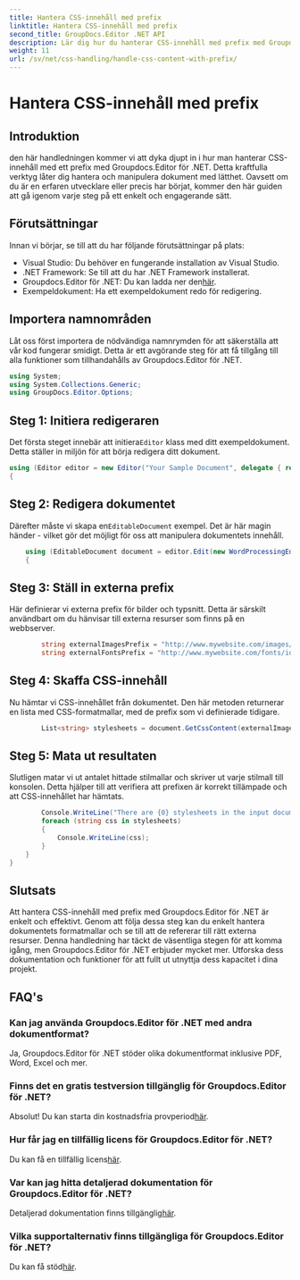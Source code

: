 ```yaml
---
title: Hantera CSS-innehåll med prefix
linktitle: Hantera CSS-innehåll med prefix
second_title: GroupDocs.Editor .NET API
description: Lär dig hur du hanterar CSS-innehåll med prefix med Groupdocs.Editor för .NET i denna detaljerade steg-för-steg-handledning. Perfekt för utvecklare på alla nivåer.
weight: 11
url: /sv/net/css-handling/handle-css-content-with-prefix/
---
```


# Hantera CSS-innehåll med prefix

## Introduktion
den här handledningen kommer vi att dyka djupt in i hur man hanterar CSS-innehåll med ett prefix med Groupdocs.Editor för .NET. Detta kraftfulla verktyg låter dig hantera och manipulera dokument med lätthet. Oavsett om du är en erfaren utvecklare eller precis har börjat, kommer den här guiden att gå igenom varje steg på ett enkelt och engagerande sätt.
## Förutsättningar
Innan vi börjar, se till att du har följande förutsättningar på plats:
- Visual Studio: Du behöver en fungerande installation av Visual Studio.
- .NET Framework: Se till att du har .NET Framework installerat.
-  Groupdocs.Editor för .NET: Du kan ladda ner den[här](https://releases.groupdocs.com/editor/net/).
- Exempeldokument: Ha ett exempeldokument redo för redigering.
## Importera namnområden
Låt oss först importera de nödvändiga namnrymden för att säkerställa att vår kod fungerar smidigt. Detta är ett avgörande steg för att få tillgång till alla funktioner som tillhandahålls av Groupdocs.Editor för .NET.
```csharp
using System;
using System.Collections.Generic;
using GroupDocs.Editor.Options;
```
## Steg 1: Initiera redigeraren
 Det första steget innebär att initiera`Editor` klass med ditt exempeldokument. Detta ställer in miljön för att börja redigera ditt dokument.
```csharp
using (Editor editor = new Editor("Your Sample Document", delegate { return new WordProcessingLoadOptions(); }))
{
```
## Steg 2: Redigera dokumentet
Därefter måste vi skapa en`EditableDocument` exempel. Det är här magin händer - vilket gör det möjligt för oss att manipulera dokumentets innehåll.
```csharp
    using (EditableDocument document = editor.Edit(new WordProcessingEditOptions()))
    {
```
## Steg 3: Ställ in externa prefix
Här definierar vi externa prefix för bilder och typsnitt. Detta är särskilt användbart om du hänvisar till externa resurser som finns på en webbserver.
```csharp
        string externalImagesPrefix = "http://www.mywebsite.com/images/id=";
        string externalFontsPrefix = "http://www.mywebsite.com/fonts/id=";
```
## Steg 4: Skaffa CSS-innehåll
Nu hämtar vi CSS-innehållet från dokumentet. Den här metoden returnerar en lista med CSS-formatmallar, med de prefix som vi definierade tidigare.
```csharp
        List<string> stylesheets = document.GetCssContent(externalImagesPrefix, externalFontsPrefix);
```
## Steg 5: Mata ut resultaten
Slutligen matar vi ut antalet hittade stilmallar och skriver ut varje stilmall till konsolen. Detta hjälper till att verifiera att prefixen är korrekt tillämpade och att CSS-innehållet har hämtats.
```csharp
        Console.WriteLine("There are {0} stylesheets in the input document", stylesheets.Count);
        foreach (string css in stylesheets)
        {
            Console.WriteLine(css);
        }
    }
}
```
## Slutsats
Att hantera CSS-innehåll med prefix med Groupdocs.Editor för .NET är enkelt och effektivt. Genom att följa dessa steg kan du enkelt hantera dokumentets formatmallar och se till att de refererar till rätt externa resurser. Denna handledning har täckt de väsentliga stegen för att komma igång, men Groupdocs.Editor för .NET erbjuder mycket mer. Utforska dess dokumentation och funktioner för att fullt ut utnyttja dess kapacitet i dina projekt.
## FAQ's
### Kan jag använda Groupdocs.Editor för .NET med andra dokumentformat?
Ja, Groupdocs.Editor för .NET stöder olika dokumentformat inklusive PDF, Word, Excel och mer.
### Finns det en gratis testversion tillgänglig för Groupdocs.Editor för .NET?
 Absolut! Du kan starta din kostnadsfria provperiod[här](https://releases.groupdocs.com/).
### Hur får jag en tillfällig licens för Groupdocs.Editor för .NET?
 Du kan få en tillfällig licens[här](https://purchase.groupdocs.com/temporary-license/).
### Var kan jag hitta detaljerad dokumentation för Groupdocs.Editor för .NET?
 Detaljerad dokumentation finns tillgänglig[här](https://tutorials.groupdocs.com/editor/net/).
### Vilka supportalternativ finns tillgängliga för Groupdocs.Editor för .NET?
 Du kan få stöd[här](https://forum.groupdocs.com/c/editor/20).